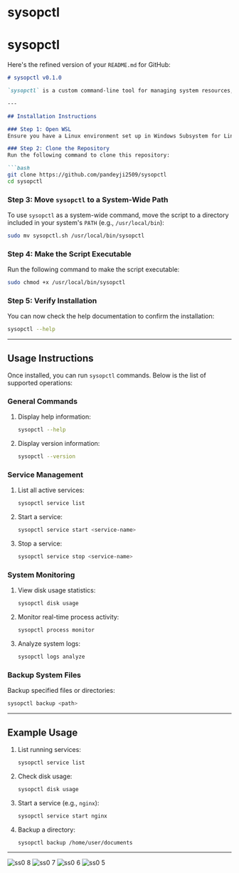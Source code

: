 # sysopctl
# sysopctl

Here's the refined version of your `README.md` for GitHub:

```markdown
# sysopctl v0.1.0

`sysopctl` is a custom command-line tool for managing system resources, processes, and tasks on Linux systems. It provides functionality for listing services, checking disk usage, analyzing logs, and more.

---

## Installation Instructions

### Step 1: Open WSL
Ensure you have a Linux environment set up in Windows Subsystem for Linux (WSL).

### Step 2: Clone the Repository
Run the following command to clone this repository:

```bash
git clone https://github.com/pandeyji2509/sysopctl
cd sysopctl
```

### Step 3: Move `sysopctl` to a System-Wide Path
To use `sysopctl` as a system-wide command, move the script to a directory included in your system's `PATH` (e.g., `/usr/local/bin`):

```bash
sudo mv sysopctl.sh /usr/local/bin/sysopctl
```

### Step 4: Make the Script Executable
Run the following command to make the script executable:

```bash
sudo chmod +x /usr/local/bin/sysopctl
```

### Step 5: Verify Installation
You can now check the help documentation to confirm the installation:

```bash
sysopctl --help
```

---

## Usage Instructions

Once installed, you can run `sysopctl` commands. Below is the list of supported operations:

### General Commands
1. Display help information:
   ```bash
   sysopctl --help
   ```

2. Display version information:
   ```bash
   sysopctl --version
   ```

### Service Management
1. List all active services:
   ```bash
   sysopctl service list
   ```

2. Start a service:
   ```bash
   sysopctl service start <service-name>
   ```

3. Stop a service:
   ```bash
   sysopctl service stop <service-name>
   ```

### System Monitoring
1. View disk usage statistics:
   ```bash
   sysopctl disk usage
   ```

2. Monitor real-time process activity:
   ```bash
   sysopctl process monitor
   ```

3. Analyze system logs:
   ```bash
   sysopctl logs analyze
   ```

### Backup System Files
Backup specified files or directories:
```bash
sysopctl backup <path>
```

---

## Example Usage
1. List running services:
   ```bash
   sysopctl service list
   ```

2. Check disk usage:
   ```bash
   sysopctl disk usage
   ```

3. Start a service (e.g., `nginx`):
   ```bash
   sysopctl service start nginx
   ```

4. Backup a directory:
   ```bash
   sysopctl backup /home/user/documents
   ```

---



![ss0 8](https://github.com/user-attachments/assets/a8511ef4-a8f1-44f4-9b71-4c31e2a5c2a9)
![ss0 7](https://github.com/user-attachments/assets/15771948-d0cc-4386-829a-493e24e1ecbd)
![ss0 6](https://github.com/user-attachments/assets/f18efc06-13fa-40d8-b937-0d287eaf2933)
![ss0 5](https://github.com/user-attachments/assets/78a09644-4863-413c-ae37-fe144dc65db6)

